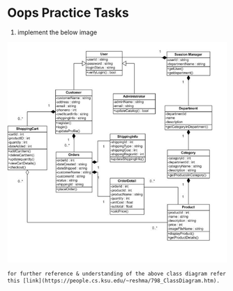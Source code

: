 # Oops Practice Tasks

1. implement the below image

![](/images/classdiagram1.JPG)

    for further reference & understanding of the above class diagram refer this [link](https://people.cs.ksu.edu/~reshma/798_ClassDiagram.htm).
